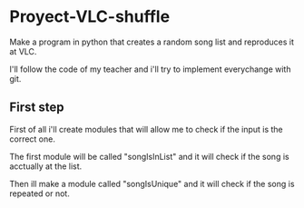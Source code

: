 # Proyect-VLC-shuffle

Make a program in python that creates a random song list and reproduces it at VLC.

I'll follow the code of my teacher and i'll try to implement everychange with git.

## First step

First of all i'll create modules that will allow me to check if the input is the correct one. 

The first module will be called "songIsInList" and it will check if the song is acctually at the list.

Then ill make a module called "songIsUnique" and it will check if the song is repeated or not.
